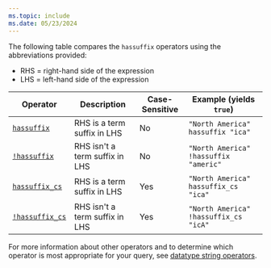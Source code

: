 ```yaml
---
ms.topic: include
ms.date: 05/23/2024
---
```


The following table compares the `hassuffix` operators using the abbreviations provided:

* RHS = right-hand side of the expression
* LHS = left-hand side of the expression

|Operator   |Description   |Case-Sensitive  |Example (yields `true`)  |
|-----------|--------------|----------------|-------------------------|
|[`hassuffix`](../kusto/query/hassuffix-operator.md) |RHS is a term suffix in LHS |No |`"North America" hassuffix "ica"`|
|[`!hassuffix`](../kusto/query/not-hassuffix-operator.md) |RHS isn't a term suffix in LHS |No |`"North America" !hassuffix "americ"`|
|[`hassuffix_cs`](../kusto/query/hassuffix-cs-operator.md)  |RHS is a term suffix in LHS |Yes |`"North America" hassuffix_cs "ica"`|
|[`!hassuffix_cs`](../kusto/query/not-hassuffix-cs-operator.md) |RHS isn't a term suffix in LHS |Yes |`"North America" !hassuffix_cs "icA"`|

For more information about other operators and to determine which operator is most appropriate for your query, see [datatype string operators](../kusto/datatypes-string-operators.md).
